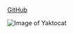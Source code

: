 [GitHub](http://github.com)

<img>![Image of Yaktocat](https://octodex.github.com/images/yaktocat.png)<img>
